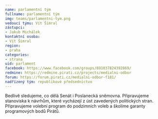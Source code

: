 ```yaml
---
name: parlamentní tým
fullname: parlamentní tým
img: teams/parlamentni-tym.png
vedoucí týmu: Vít Šimral
zástupci:
- Jakub Michálek
kontaktní osoba:
- Vít Šimral
region:
- praha
categories:
- strana
uid: parlament
facebook: https://www.facebook.com/groups/691037824392869/
redmine: https://redmine.pirati.cz/projects/medialni-odbor
forum: https://forum.pirati.cz/medialni-odbor-f181/
nadřízený tým: republikové předsednictvo
---
```


Bedlivě sledujeme, co dělá Senát i Poslanecká sněmovna. Připravujeme stanoviska k návrhům, které vycházejí z úst zavedených politických stran. Připravujeme volební program do podzimních voleb a školíme garanty programových bodů Pirátů.
